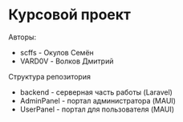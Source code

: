 # Курсовой проект

Авторы:
- scffs - Окулов Семён
- VARD0V - Волков Дмитрий

Структура репозитория

- backend - серверная часть работы (Laravel)
- AdminPanel - портал администратора (MAUI)
- UserPanel - портал для пользователя (MAUI)